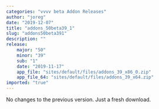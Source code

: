 ```yaml
---
categories: "vvvv beta Addon Releases"
author: "joreg"
date: "2019-12-07"
title: "addons_50beta39_1"
slug: "addons50beta391"
description: ""
release: 
    major: "50"
    minor: "39"
    sub: "1"
    date: "2019-11-17"
    app_file: "sites/default/files/addons_39_x86_0.zip"
    app_file_64: "sites/default/files/addons_39_x64.zip"
imported: "true"
---
```



No changes to the previous version. Just a fresh download.